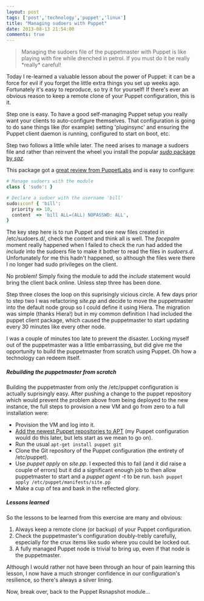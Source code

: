 ```yaml
---
layout: post
tags: ['post','technology','puppet','linux']
title: "Managing sudoers with Puppet"
date: 2013-08-13 21:54:00
comments: true
---
```

<blockquote>
Managing the sudoers file of the puppetmaster with Puppet is like playing with fire while drenched in petrol. If you must do it be really *really* careful!
</blockquote>

Today I re-learned a valuable lesson about the power of Puppet: it can be a force for evil if you forget the little extra things you set up weeks ago. Fortunately it's easy to reproduce, so try it for yourself! If there's ever an obvious reason to keep a remote clone of your Puppet configuration, this is it.

<!-- more -->

Step one is easy. To have a good self-managing Puppet setup you really want your clients to auto-configure themselves. That configuration is going to do sane things like (for example) setting 'pluginsync' and ensuring the Puppet client daemon is running, configured to start on boot, etc. 

Step two follows a little while later. The need arises to manage a sudoers file and rather than reinvent the wheel you install the popular [*sudo* package by *saz*](https://forge.puppetlabs.com/saz/sudo).

This package got a [great review from PuppetLabs](https://puppetlabs.com/blog/module-of-the-week-sazsudo-manage-sudo-configuration/) and is easy to configure:

``` ruby
# Manage sudoers with the module
class { 'sudo': }

# Declare a sudoer with the username 'bill'
sudo::conf { 'bill':
  priority => 10,
  content  => 'bill ALL=(ALL) NOPASSWD: ALL',
}
```

The key step here is to run Puppet and see new files created in /etc/sudoers.d/, check the content and think all is well. The *facepalm* moment really happened when I failed to check the run had added the *include* into the sudoers file to make it bother to read the files in *sudoers.d*. Unfortunately for me this hadn't happened, so although the files were there I no longer had sudo privileges on the client.

No problem! Simply fixing the module to add the *include* statement would bring the client back online. Unless step three has been done.

Step three closes the loop on this suprisingly vicious circle. A few days prior to step two I was refactoring *site.pp* and decide to move the puppetmaster into the default node group so I could define it using Hiera. The migration was simple (thanks Hiera!) but in my common definition I had included the puppet client package, which caused the puppetmaster to start updating every 30 minutes like every other node.

I was a couple of minutes too late to prevent the disaster. Locking myself out of the puppetmaster was a little embarrassing, but did give me the opportunity to build the puppetmaster from scratch using Puppet. Oh how a technology can redeem itself.

##### Rebuilding the puppetmaster from scratch

Building the puppetmaster from only the /etc/puppet configuration is actually suprisingly easy. After pushing a change to the puppet repository which would prevent the problem above from being deployed to the new instance, the full steps to provision a new VM and go from zero to a full installation were:

* Provision the VM and log into it.
* [Add the newest Puppet repositories to APT](http://apt.puppetlabs.com/README.txt) (my Puppet configuration would do this later, but lets start as we mean to go on).
* Run the usual <code>apt-get install puppet git</code>
* Clone the Git repository of the Puppet configuration (the entirety of /etc/puppet).
* Use *puppet apply* on *site.pp*. I expected this to fail (and it did raise a couple of errors) but it did a significant enough job to then allow puppetmaster to start and a *puppet agent -t* to be run. <code>bash puppet apply /etc/puppet/manifests/site.pp </code>
* Make a cup of tea and bask in the reflected glory. 

##### Lessons learned 

So the lessons to be learned from this exercise are many and obvious:

1. Always keep a remote clone (or backup) of your Puppet configuration.
2. Check the puppetmaster's configuration doubly-trebly carefully, especially for the crux items like sudo where you could be locked out.
3. A fully managed Puppet node is trivial to bring up, even if that node is the puppetmaster.

Although I would rather not have been through an hour of pain learning this lesson, I now have a much stronger confidence in our configuration's resilience, so there's always a silver lining.

Now, break over, back to the Puppet Rsnapshot module...